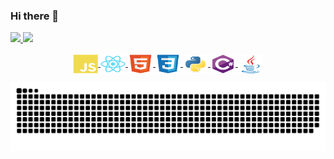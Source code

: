 ### Hi there 👋



<div>
  <a href="https://github.com/Xch4rt"/>
  

  <img height="180em" src="https://github-readme-stats.vercel.app/api?username=Xch4rt&show_icons=true&theme=dark"/>
  <img height="180em" src="https://github-readme-stats.vercel.app/api/top-langs/?username=Xch4rt&layout=compact&langs_count=7&theme=dark"/>
</div>
<div align="center"><br>
  <img align="center" alt="Xch4rt-Js" height="30" width="40" src="https://raw.githubusercontent.com/devicons/devicon/master/icons/javascript/javascript-plain.svg">
  <img align="center" alt="Xch4rt-React" height="30" width="40" src="https://raw.githubusercontent.com/devicons/devicon/master/icons/react/react-original.svg">
  <img align="center" alt="Xch4rt-HTML" height="30" width="40" src="https://raw.githubusercontent.com/devicons/devicon/master/icons/html5/html5-original.svg">
  <img align="center" alt="Xch4rt-CSS" height="30" width="40" src="https://raw.githubusercontent.com/devicons/devicon/master/icons/css3/css3-original.svg">
  <img align="center" alt="Xch4rt-Python" height="30" width="40" src="https://raw.githubusercontent.com/devicons/devicon/master/icons/python/python-original.svg">
  <img align="center" alt="Xch4rt-Csharp" height="30" width="40" src="https://raw.githubusercontent.com/devicons/devicon/master/icons/csharp/csharp-original.svg">
  <img align="center" alt="Xch4rt-Java" height="30" width="40" src="https://raw.githubusercontent.com/devicons/devicon/master/icons/java/java-original.svg">
  
</div>

  ![Snake animation](https://github.com/Xch4rt/Xch4rt/blob/output/github-contribution-grid-snake.svg)

